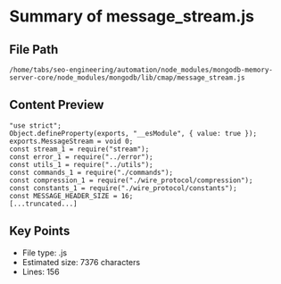 # Summary of message_stream.js
  
## File Path
`/home/tabs/seo-engineering/automation/node_modules/mongodb-memory-server-core/node_modules/mongodb/lib/cmap/message_stream.js`

## Content Preview
```
"use strict";
Object.defineProperty(exports, "__esModule", { value: true });
exports.MessageStream = void 0;
const stream_1 = require("stream");
const error_1 = require("../error");
const utils_1 = require("../utils");
const commands_1 = require("./commands");
const compression_1 = require("./wire_protocol/compression");
const constants_1 = require("./wire_protocol/constants");
const MESSAGE_HEADER_SIZE = 16;
[...truncated...]
```

## Key Points
- File type: .js
- Estimated size: 7376 characters
- Lines: 156
